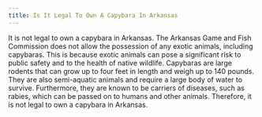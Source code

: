 ```yaml
---
title: Is It Legal To Own A Capybara In Arkansas
---
```


It is not legal to own a capybara in Arkansas. The Arkansas Game and Fish Commission does not allow the possession of any exotic animals, including capybaras. This is because exotic animals can pose a significant risk to public safety and to the health of native wildlife. Capybaras are large rodents that can grow up to four feet in length and weigh up to 140 pounds. They are also semi-aquatic animals and require a large body of water to survive. Furthermore, they are known to be carriers of diseases, such as rabies, which can be passed on to humans and other animals. Therefore, it is not legal to own a capybara in Arkansas.
